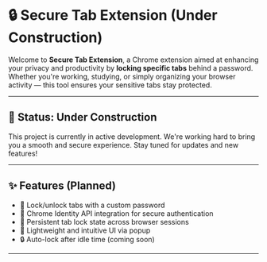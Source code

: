 # 🔒 Secure Tab Extension (Under Construction)

Welcome to **Secure Tab Extension**, a Chrome extension aimed at enhancing your privacy and productivity by **locking specific tabs** behind a password. Whether you're working, studying, or simply organizing your browser activity — this tool ensures your sensitive tabs stay protected.

---

## 🚧 Status: Under Construction

This project is currently in active development. We're working hard to bring you a smooth and secure experience. Stay tuned for updates and new features!

---

## ✨ Features (Planned)

- 🔐 Lock/unlock tabs with a custom password
- 🧠 Chrome Identity API integration for secure authentication
- 🔄 Persistent tab lock state across browser sessions
- 🧩 Lightweight and intuitive UI via popup
- 🔒 Auto-lock after idle time (coming soon)

---
